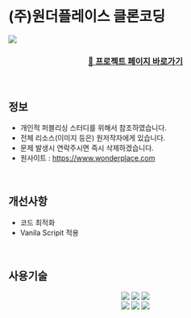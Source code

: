 # (주)원더플레이스 클론코딩
<a href="https://kimhyeoonju.github.io/clone-wp/">
  <img src="https://github.com/user-attachments/assets/97f86a88-31b7-44c5-8c21-98fef2532508">
</a>

<div style="margin: 0 auto; text-align: center;" align="center" >
  <h3 align="center">
    <a href="https://kimhyeoonju.github.io/clone-wp/" text-decoration="none">
        🔗 프로젝트 페이지 바로가기
    </a>
  </h3>
</div>

<br/>

## 정보

- 개인적 퍼블리싱 스터디를 위해서 참조하였습니다.
- 전체 리소스(이미지 등은) 원저작자에게 있습니다.
- 문제 발생시 연락주시면 즉시 삭제하겠습니다.
- 원사이트 : https://www.wonderplace.com

<br/>

## 개선사항

- 코드 최적화
- Vanila Scripit 적용

<br/>

## 사용기술
<div style="margin: 0 auto; text-align: center;" align="center">
  <img src="https://img.shields.io/badge/HTML5-E34F26?style=for-the-badge&logo=HTML5&logoColor=white">
  <img src="https://img.shields.io/badge/CSS3-1572B6?style=for-the-badge&logo=CSS3&logoColor=white">
  <img src="https://img.shields.io/badge/Javascript-F7DF1E?style=for-the-badge&logo=Javascript&logoColor=white">
  
  <br/>
  
  <img src="https://img.shields.io/badge/AOS.js-764ABC?style=for-the-badge&logo=AOS.js&logoColor=white">
  <img src="https://img.shields.io/badge/Anime.js-181717?style=for-the-badge&logo=Anime.js&logoColor=white">
  <img src="https://img.shields.io/badge/Swiper-6332F6?logo=swiper&logoColor=fff&style=for-the-badge">
</div>
